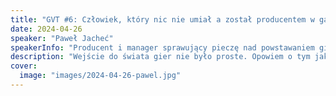 ```yaml
---
title: "GVT #6: Człowiek, który nic nie umiał a został producentem w game devie"
date: 2024-04-26
speaker: "Paweł Jacheć"
speakerInfo: "Producent i manager sprawujący pieczę nad powstawaniem gier w Chronospace. Wcześniej przez wiele lat związany z przemysłem jachtowym budował i sprzedawał łodzie dla największych polskich firm, jak i we własnym biznesie. Podróżnik z zamiłowania i entuzjasta nowych technologii."
description: "Wejście do świata gier nie było proste. Opowiem o tym jakie czekały mnie wyzwania na nowej drodze i jak sobie z nimi poradziłem. Oczywiście czasem porównując do poprzedniej branży."
cover:
  image: "images/2024-04-26-pawel.jpg"
---
```

